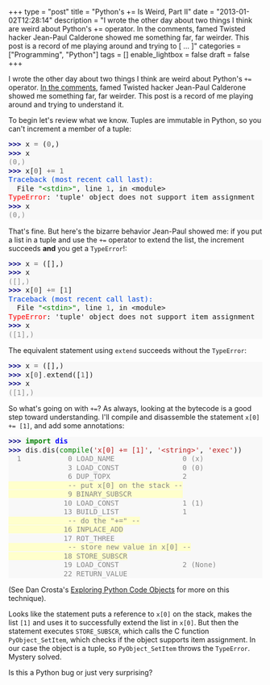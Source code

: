+++
type = "post"
title = "Python's += Is Weird, Part II"
date = "2013-01-02T12:28:14"
description = "I wrote the other day about two things I think are weird about Python's += operator. In the comments, famed Twisted hacker Jean-Paul Calderone showed me something far, far weirder. This post is a record of me playing around and trying to [ ... ]"
categories = ["Programming", "Python"]
tags = []
enable_lightbox = false
draft = false
+++

<p>I wrote the other day about two things I think are weird about Python's <code>+=</code> operator. <a href="/blog/python-increment-is-weird/#comment-752873234">In the comments</a>, famed Twisted hacker Jean-Paul Calderone showed me something far, far weirder. This post is a record of me playing around and trying to understand it.</p>
<p>To begin let's review what we know. Tuples are immutable in Python, so you can't increment a member of a tuple:</p>
<div class="codehilite" style="background: #f8f8f8"><pre style="line-height: 125%"><span style="color: #000080; font-weight: bold">&gt;&gt;&gt; </span>x <span style="color: #666666">=</span> (<span style="color: #666666">0</span>,)
<span style="color: #000080; font-weight: bold">&gt;&gt;&gt; </span>x
<span style="color: #888888">(0,)</span>
<span style="color: #000080; font-weight: bold">&gt;&gt;&gt; </span>x[<span style="color: #666666">0</span>] <span style="color: #666666">+=</span> <span style="color: #666666">1</span>
<span style="color: #0044DD">Traceback (most recent call last):</span>
  File <span style="color: #008000">&quot;&lt;stdin&gt;&quot;</span>, line <span style="color: #666666">1</span>, in &lt;module&gt;
<span style="color: #FF0000">TypeError</span>: &#39;tuple&#39; object does not support item assignment
<span style="color: #000080; font-weight: bold">&gt;&gt;&gt; </span>x
<span style="color: #888888">(0,)</span>
</pre></div>


<p>That's fine. But here's the bizarre behavior Jean-Paul showed me: if you put a list in a tuple and use the <code>+=</code> operator to extend the list, the increment succeeds <strong>and</strong> you get a <code>TypeError</code>!:</p>
<div class="codehilite" style="background: #f8f8f8"><pre style="line-height: 125%"><span style="color: #000080; font-weight: bold">&gt;&gt;&gt; </span>x <span style="color: #666666">=</span> ([],)
<span style="color: #000080; font-weight: bold">&gt;&gt;&gt; </span>x
<span style="color: #888888">([],)</span>
<span style="color: #000080; font-weight: bold">&gt;&gt;&gt; </span>x[<span style="color: #666666">0</span>] <span style="color: #666666">+=</span> [<span style="color: #666666">1</span>]
<span style="color: #0044DD">Traceback (most recent call last):</span>
  File <span style="color: #008000">&quot;&lt;stdin&gt;&quot;</span>, line <span style="color: #666666">1</span>, in &lt;module&gt;
<span style="color: #FF0000">TypeError</span>: &#39;tuple&#39; object does not support item assignment
<span style="color: #000080; font-weight: bold">&gt;&gt;&gt; </span>x
<span style="color: #888888">([1],)</span>
</pre></div>


<p>The equivalent statement using <code>extend</code> succeeds without the <code>TypeError</code>:</p>
<div class="codehilite" style="background: #f8f8f8"><pre style="line-height: 125%"><span style="color: #000080; font-weight: bold">&gt;&gt;&gt; </span>x <span style="color: #666666">=</span> ([],)
<span style="color: #000080; font-weight: bold">&gt;&gt;&gt; </span>x[<span style="color: #666666">0</span>]<span style="color: #666666">.</span>extend([<span style="color: #666666">1</span>])
<span style="color: #000080; font-weight: bold">&gt;&gt;&gt; </span>x
<span style="color: #888888">([1],)</span>
</pre></div>


<p>So what's going on with <code>+=</code>? As always, looking at the bytecode is a good step toward understanding. I'll compile and disassemble the statement <code>x[0] += [1]</code>, and add some annotations:</p>
<div class="codehilite" style="background: #f8f8f8"><pre style="line-height: 125%"><span style="color: #000080; font-weight: bold">&gt;&gt;&gt; </span><span style="color: #008000; font-weight: bold">import</span> <span style="color: #0000FF; font-weight: bold">dis</span>
<span style="color: #000080; font-weight: bold">&gt;&gt;&gt; </span>dis<span style="color: #666666">.</span>dis(<span style="color: #008000">compile</span>(<span style="color: #BA2121">&#39;x[0] += [1]&#39;</span>, <span style="color: #BA2121">&#39;&lt;string&gt;&#39;</span>, <span style="color: #BA2121">&#39;exec&#39;</span>))
<span style="color: #888888">  1           0 LOAD_NAME                0 (x)</span>
<span style="color: #888888">              3 LOAD_CONST               0 (0)</span>
<span style="color: #888888">              6 DUP_TOPX                 2</span>
<span style="background-color: #ffffcc"><span style="color: #888888">              -- put x[0] on the stack --</span>
</span><span style="background-color: #ffffcc"><span style="color: #888888">              9 BINARY_SUBSCR            </span>
</span><span style="color: #888888">             10 LOAD_CONST               1 (1)</span>
<span style="color: #888888">             13 BUILD_LIST               1</span>
<span style="background-color: #ffffcc"><span style="color: #888888">              -- do the &quot;+=&quot; --</span>
</span><span style="background-color: #ffffcc"><span style="color: #888888">             16 INPLACE_ADD</span>
</span><span style="color: #888888">             17 ROT_THREE           </span>
<span style="background-color: #ffffcc"><span style="color: #888888">              -- store new value in x[0] --</span>
</span><span style="background-color: #ffffcc"><span style="color: #888888">             18 STORE_SUBSCR</span>
</span><span style="color: #888888">             19 LOAD_CONST               2 (None)</span>
<span style="color: #888888">             22 RETURN_VALUE     </span>
</pre></div>


<p>(See Dan Crosta's <a href="http://late.am/post/2012/03/26/exploring-python-code-objects">Exploring Python Code Objects</a> for more on this technique).</p>
<p>Looks like the statement puts a reference to <code>x[0]</code> on the stack, makes the list <code>[1]</code> and uses it to successfully extend the list in <code>x[0]</code>. But then the statement executes <code>STORE_SUBSCR</code>, which calls the C function <code>PyObject_SetItem</code>, which checks if the object supports item assignment. In our case the object is a tuple, so <code>PyObject_SetItem</code> throws the <code>TypeError</code>. Mystery solved.</p>
<p>Is this a Python bug or just very surprising?</p>
    